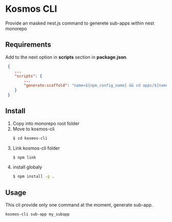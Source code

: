 # Kosmos CLI
Provide an masked nest.js command to generete sub-apps within nest monorepo

## Requirements
Add to the next option in __scripts__ section in __package.json__.
```json
 {
    ...
    "scripts": {
        ...
        "generate:scaffold": "name=${npm_config_name} && cd apps/${name} && mkdir -p src/application/dtos src/application/services src/controllers/ src/domain/entities src/domain/repositories src/domain/services src/interfaces/controllers src/interfaces/resolvers"
    }
 }
```

## Install
1. Copy into monorepo root folder
2. Move to kosmos-cli
    ```bash
    $ cd kosmos-cli
    ```
3. Link kosmos-cli folder
    ```bash
    $ npm link
    ```
4. install globaly
    ```bash
    $ npm install -g .
    ```

## Usage
This cli provide only one command at the moment, generate sub-app.

```bash
kosmos-cli sub-app my_subapp
```
